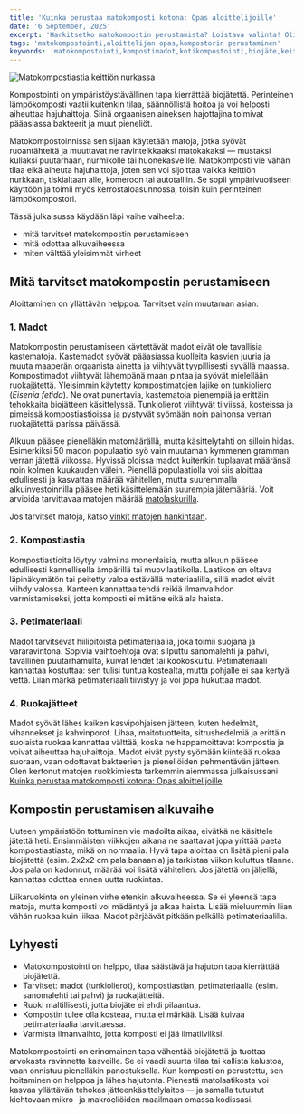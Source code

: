 ```yaml
---
title: 'Kuinka perustaa matokomposti kotona: Opas aloittelijoille'
date: '6 September, 2025'
excerpt: 'Harkitsetko matokompostin perustamista? Loistava valinta! Olipa tavoitteesi keittiöjätteen vähentäminen, ravinteikkaan luomulannoitteen tuottaminen tai uuden harrastuksen kokeileminen, matokompostointi on helppoa, hauskaa ja ympäristöystävällistä — eikä se rasita lompakkoa.'
tags: 'matokompostointi,aloittelijan opas,kompostorin perustaminen'
keywords: 'matokompostointi,kompostimadot,kotikompostointi,biojäte,keittiöjäte,perustaminen,opas,aloittelija,petimateriaali,kosteus,ilmanvaihto,lämpötila,hajuhaitat,hoito-ohjeet,ruokinta,jätteiden vähentäminen,luomulannoite,ravinnekierto,kotitalousjäte,ympäristöystävällisyys,vihreä elämäntapa'
---
```


<picture>
  <source srcset="/images/posts/kuinka-perustaa-matokomposti-kotona-opas-aloittelijoille/matokomposti-800.avif 800w, /images/posts/kuinka-perustaa-matokomposti-kotona-opas-aloittelijoille/matokomposti-1200.avif 1200w" type="image/avif">
  <source srcset="/images/posts/kuinka-perustaa-matokomposti-kotona-opas-aloittelijoille/matokomposti-800.webp 800w, /images/posts/kuinka-perustaa-matokomposti-kotona-opas-aloittelijoille/matokomposti-1200.webp 1200w" type="image/webp">
  <img src="/images/posts/kuinka-perustaa-matokomposti-kotona-opas-aloittelijoille/matokomposti-800.jpg" srcset="/images/posts/kuinka-perustaa-matokomposti-kotona-opas-aloittelijoille/matokomposti-800.jpg 800w, /images/posts/kuinka-perustaa-matokomposti-kotona-opas-aloittelijoille/matokomposti-1200.jpg 1200w" alt="Matokompostiastia keittiön nurkassa" sizes="(max-width: 600px) 100vw, 800px" style="max-width:100%;height:auto;" loading="lazy">
</picture>

Kompostointi on ympäristöystävällinen tapa kierrättää biojätettä. Perinteinen lämpökomposti vaatii kuitenkin tilaa, säännöllistä hoitoa ja voi helposti aiheuttaa hajuhaittoja. Siinä orgaanisen aineksen hajottajina toimivat pääasiassa bakteerit ja muut pieneliöt.

Matokompostoinnissa sen sijaan käytetään matoja, jotka syövät ruoantähteitä ja muuttavat ne ravinteikkaaksi matokakaksi — mustaksi kullaksi puutarhaan, nurmikolle tai huonekasveille. Matokomposti vie vähän tilaa eikä aiheuta hajuhaittoja, joten sen voi sijoittaa vaikka keittiön nurkkaan, tiskialtaan alle, komeroon tai autotalliin. Se sopii ympärivuotiseen käyttöön ja toimii myös kerrostaloasunnossa, toisin kuin perinteinen lämpökompostori.

Tässä julkaisussa käydään läpi vaihe vaiheelta:

- mitä tarvitset matokompostin perustamiseen
- mitä odottaa alkuvaiheessa
- miten välttää yleisimmät virheet

## Mitä tarvitset matokompostin perustamiseen

Aloittaminen on yllättävän helppoa. Tarvitset vain muutaman asian:

### 1. Madot

Matokompostin perustamiseen käytettävät madot eivät ole tavallisia kastematoja. Kastemadot syövät pääasiassa kuolleita kasvien juuria ja muuta maaperän orgaanista ainetta ja viihtyvät tyypillisesti syvällä maassa. Kompostimadot viihtyvät lähempänä maan pintaa ja syövät mielellään ruokajätettä. Yleisimmin käytetty kompostimatojen lajike on tunkioliero (_Eisenia fetida_). Ne ovat punertavia, kastematoja pienempiä ja erittäin tehokkaita biojätteen käsittelyssä. Tunkiolierot viihtyvät tiiviissä, kosteissa ja pimeissä kompostiastioissa ja pystyvät syömään noin painonsa verran ruokajätettä parissa päivässä.

Alkuun pääsee pienelläkin matomäärällä, mutta käsittelytahti on silloin hidas. Esimerkiksi 50 madon populaatio syö vain muutaman kymmenen gramman verran jätettä viikossa. Hyvissä oloissa madot kuitenkin tuplaavat määränsä noin kolmen kuukauden välein. Pienellä populaatiolla voi siis aloittaa edullisesti ja kasvattaa määrää vähitellen, mutta suuremmalla alkuinvestoinnilla pääsee heti käsittelemään suurempia jätemääriä. Voit arvioida tarvittavaa matojen määrää [matolaskurilla](https://www.luomuliero.fi/matolaskuri).

Jos tarvitset matoja, katso [vinkit matojen hankintaan](https://www.luomuliero.fi/madot).

### 2. Kompostiastia

Kompostiastioita löytyy valmiina monenlaisia, mutta alkuun pääsee edullisesti kannellisella ämpärillä tai muovilaatikolla. Laatikon on oltava läpinäkymätön tai peitetty valoa estävällä materiaalilla, sillä madot eivät viihdy valossa. Kanteen kannattaa tehdä reikiä ilmanvaihdon varmistamiseksi, jotta komposti ei mätäne eikä ala haista.

### 3. Petimateriaali

Madot tarvitsevat hiilipitoista petimateriaalia, joka toimii suojana ja vararavintona. Sopivia vaihtoehtoja ovat silputtu sanomalehti ja pahvi, tavallinen puutarhamulta, kuivat lehdet tai kookoskuitu. Petimateriaali kannattaa kostuttaa: sen tulisi tuntua kostealta, mutta pohjalle ei saa kertyä vettä. Liian märkä petimateriaali tiivistyy ja voi jopa hukuttaa madot.

### 4. Ruokajätteet

Madot syövät lähes kaiken kasvipohjaisen jätteen, kuten hedelmät, vihannekset ja kahvinporot. Lihaa, maitotuotteita, sitrushedelmiä ja erittäin suolaista ruokaa kannattaa välttää, koska ne happamoittavat kompostia ja voivat aiheuttaa hajuhaittoja. Madot eivät pysty syömään kiinteää ruokaa suoraan, vaan odottavat bakteerien ja pieneliöiden pehmentävän jätteen. Olen kertonut matojen ruokkimiesta tarkemmin aiemmassa julkaisussani [Kuinka perustaa matokomposti kotona: Opas aloittelijoille](https://www.luomuliero.fi/blogi/julkaisu/kuinka-perustaa-matokomposti-kotona-opas-aloittelijoille)

## Kompostin perustamisen alkuvaihe

Uuteen ympäristöön tottuminen vie madoilta aikaa, eivätkä ne käsittele jätettä heti. Ensimmäisten viikkojen aikana ne saattavat jopa yrittää paeta kompostiastiasta, mikä on normaalia. Hyvä tapa aloittaa on lisätä pieni pala biojätettä (esim. 2x2x2 cm pala banaania) ja tarkistaa viikon kuluttua tilanne. Jos pala on kadonnut, määrää voi lisätä vähitellen. Jos jätettä on jäljellä, kannattaa odottaa ennen uutta ruokintaa.

<aside>Liikaruokinta on yleinen virhe etenkin alkuvaiheessa. Se ei yleensä tapa matoja, mutta komposti voi mädäntyä ja alkaa haista. Lisää mieluummin liian vähän ruokaa kuin liikaa. Madot pärjäävät pitkään pelkällä petimateriaalilla.</aside>

## Lyhyesti

- Matokompostointi on helppo, tilaa säästävä ja hajuton tapa kierrättää biojätettä.
- Tarvitset: madot (tunkiolierot), kompostiastian, petimateriaalia (esim. sanomalehti tai pahvi) ja ruokajätteitä.
- Ruoki maltillisesti, jotta biojäte ei ehdi pilaantua.
- Kompostin tulee olla kosteaa, mutta ei märkää. Lisää kuivaa petimateriaalia tarvittaessa.
- Varmista ilmanvaihto, jotta komposti ei jää ilmatiiviiksi.

Matokompostointi on erinomainen tapa vähentää biojätettä ja tuottaa arvokasta ravinnetta kasveille. Se ei vaadi suurta tilaa tai kallista kalustoa, vaan onnistuu pienelläkin panostuksella. Kun komposti on perustettu, sen hoitaminen on helppoa ja lähes hajutonta. Pienestä matolaatikosta voi kasvaa yllättävän tehokas jätteenkäsittelylaitos — ja samalla tutustut kiehtovaan mikro- ja makroeliöiden maailmaan omassa kodissasi.
